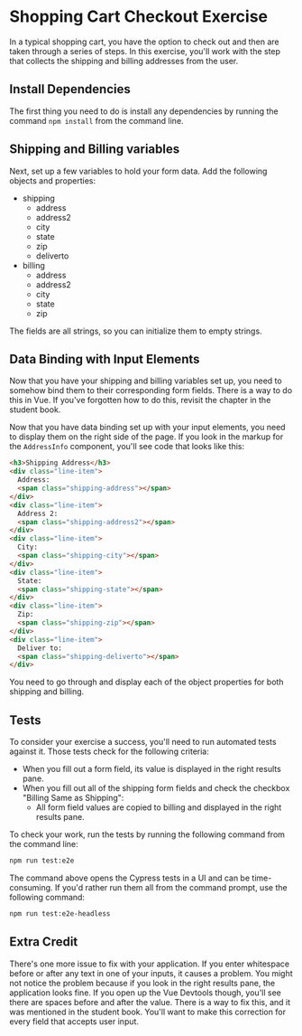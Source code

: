 # Shopping Cart Checkout Exercise

In a typical shopping cart, you have the option to check out and then are taken through a series of steps. In this exercise, you'll work with the step that collects the shipping and billing addresses from the user.

## Install Dependencies

The first thing you need to do is install any dependencies by running the command `npm install` from the command line.

## Shipping and Billing variables

Next, set up a few variables to hold your form data. Add the following objects and properties:

- shipping
    - address
    - address2
    - city
    - state
    - zip
    - deliverto
- billing
    - address
    - address2
    - city
    - state
    - zip

The fields are all strings, so you can initialize them to empty strings.

## Data Binding with Input Elements

Now that you have your shipping and billing variables set up, you need to somehow bind them to their corresponding form fields. There is a way to do this in Vue. If you've forgotten how to do this, revisit the chapter in the student book.

Now that you have data binding set up with your input elements, you need to display them on the right side of the page. If you look in the markup for the `AddressInfo` component, you'll see code that looks like this:

```html
<h3>Shipping Address</h3>
<div class="line-item">
  Address:
  <span class="shipping-address"></span>
</div>
<div class="line-item">
  Address 2:
  <span class="shipping-address2"></span>
</div>
<div class="line-item">
  City:
  <span class="shipping-city"></span>
</div>
<div class="line-item">
  State:
  <span class="shipping-state"></span>
</div>
<div class="line-item">
  Zip:
  <span class="shipping-zip"></span>
</div>
<div class="line-item">
  Deliver to:
  <span class="shipping-deliverto"></span>
</div>
```

You need to go through and display each of the object properties for both shipping and billing.

## Tests

To consider your exercise a success, you'll need to run automated tests against it. Those tests check for the following criteria:

- When you fill out a form field, its value is displayed in the right results pane.
- When you fill out all of the shipping form fields and check the checkbox "Billing Same as Shipping":
  - All form field values are copied to billing and displayed in the right results pane.

To check your work, run the tests by running the following command from the command line:

```bash
npm run test:e2e
```

The command above opens the Cypress tests in a UI and can be time-consuming. If you'd rather run them all from the command prompt, use the following command:

```bash
npm run test:e2e-headless
```

## Extra Credit

There's one more issue to fix with your application. If you enter whitespace before or after any text in one of your inputs, it causes a problem. You might not notice the problem because if you look in the right results pane, the application looks fine. If you open up the Vue Devtools though, you'll see there are spaces before and after the value. There is a way to fix this, and it was mentioned in the student book. You'll want to make this correction for every field that accepts user input.
